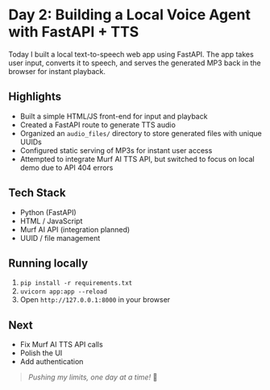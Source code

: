 # Day 2: Building a Local Voice Agent with FastAPI + TTS

Today I built a local text-to-speech web app using FastAPI. The app takes user input, converts it to speech, and serves the generated MP3 back in the browser for instant playback.

## Highlights
- Built a simple HTML/JS front-end for input and playback
- Created a FastAPI route to generate TTS audio
- Organized an `audio_files/` directory to store generated files with unique UUIDs
- Configured static serving of MP3s for instant user access
- Attempted to integrate Murf AI TTS API, but switched to focus on local demo due to API 404 errors

## Tech Stack
- Python (FastAPI)
- HTML / JavaScript
- Murf AI API (integration planned)
- UUID / file management

## Running locally
1. `pip install -r requirements.txt`
2. `uvicorn app:app --reload`
3. Open `http://127.0.0.1:8000` in your browser

## Next
- Fix Murf AI TTS API calls
- Polish the UI
- Add authentication

> *Pushing my limits, one day at a time!* 🚀
